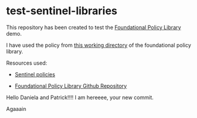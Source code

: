 # test-sentinel-libraries

This repository has been created to test the [Foundational Policy Library](https://www.hashicorp.com/resources/secure-your-cloud-with-terraform-foundational-policy-library) demo.

I have used the policy from [this working directory](https://github.com/dlavric/terraform-foundational-policies-library/blob/master/cis/azure/compute/azure-cis-7.4-compute-only-approved-extensions-are-installed/azure-cis-7.4-compute-only-approved-extensions-are-installed.sentinel) of the foundational policy library.

Resources used:

- [Sentinel policies](https://learn.hashicorp.com/tutorials/terraform/policy-quickstart?in=terraform/cloud-get-started)

- [Foundational Policy Library Github Repository](https://github.com/hashicorp/terraform-foundational-policies-library)


Hello Daniela and Patrick!!!! I am hereeee, your new commit.

Agaaain

